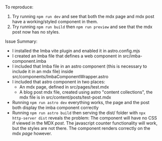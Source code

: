 To reproduce:

1. Try running `npm run dev` and see that both the mdx page and mdx post have a working/styled component in them.
2. Try running `npm run build` then `npm run preview` and see that the mdx post now has no styles.

Issue Summary:

- I installed the Imba vite plugin and enabled it in astro.config.mjs
- I created an Imba file that defines a web component in src/imba-component.imba
- I included that Imba file in an astro component (this is necessary to include it in an mdx file) inside src/components/ImbaComponentWrapper.astro
- I included that astro component in two places:
  - An mdx page, defined in src/pages/test.mdx
  - A blog post mdx file, created using astro "content collections", the mdx file is in src/content/posts/test-post.mdx
- Running `npm run astro dev` everything works, the page and the post both display the imba component correctly
- Running `npm run astro build` then serving the dist/ folder with `npx http-server dist` reveals the problem: The component will have no CSS if viewed in the MDX _post_. The javascript counter functionality will work, but the styles are not there. The component renders correctly on the mdx _page_ however.
